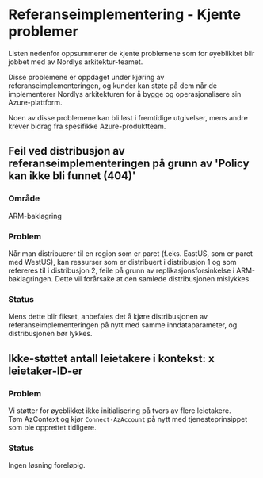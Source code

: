 # Referanseimplementering - Kjente problemer

Listen nedenfor oppsummerer de kjente problemene som for øyeblikket blir jobbet med av Nordlys arkitektur-teamet.

Disse problemene er oppdaget under kjøring av referanseimplementeringen, og kunder kan støte på dem når de implementerer Nordlys arkitekturen for å bygge og operasjonalisere sin Azure-plattform.

Noen av disse problemene kan bli løst i fremtidige utgivelser, mens andre krever bidrag fra spesifikke Azure-produktteam.

## Feil ved distribusjon av referanseimplementeringen på grunn av 'Policy <navn> kan ikke bli funnet (404)'

### Område
ARM-baklagring

### Problem
Når man distribuerer til en region som er paret (f.eks. EastUS, som er paret med WestUS), kan ressurser som er distribuert i distribusjon 1 og som refereres til i distribusjon 2, feile på grunn av replikasjonsforsinkelse i ARM-baklagringen. Dette vil forårsake at den samlede distribusjonen mislykkes.

### Status
Mens dette blir fikset, anbefales det å kjøre distribusjonen av referanseimplementeringen på nytt med samme inndataparameter, og distribusjonen bør lykkes.

## Ikke-støttet antall leietakere i kontekst: x leietaker-ID-er

### Problem
Vi støtter for øyeblikket ikke initialisering på tvers av flere leietakere. <br>Tøm AzContext og kjør `Connect-AzAccount` på nytt med tjenesteprinsippet som ble opprettet tidligere.

### Status
Ingen løsning foreløpig.